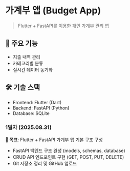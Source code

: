 # 가계부 앱 (Budget App)
> Flutter + FastAPI를 이용한 개인 가계부 관리 앱

## 📱 주요 기능
- 지출 내역 관리
- 카테고리별 분류
- 실시간 데이터 동기화

## 🛠 기술 스택
- Frontend: Flutter (Dart)
- Backend: FastAPI (Python)
- Database: SQLite

### 1일차 (2025.08.31)
**🎯 목표**: Flutter + FastAPI 가계부 앱 기본 구조 구성
- FastAPI 백엔드 구조 완성 (models, schemas, database)
- CRUD API 엔드포인트 구현 (GET, POST, PUT, DELETE)
- Git 저장소 정리 및 GitHub 업로드
